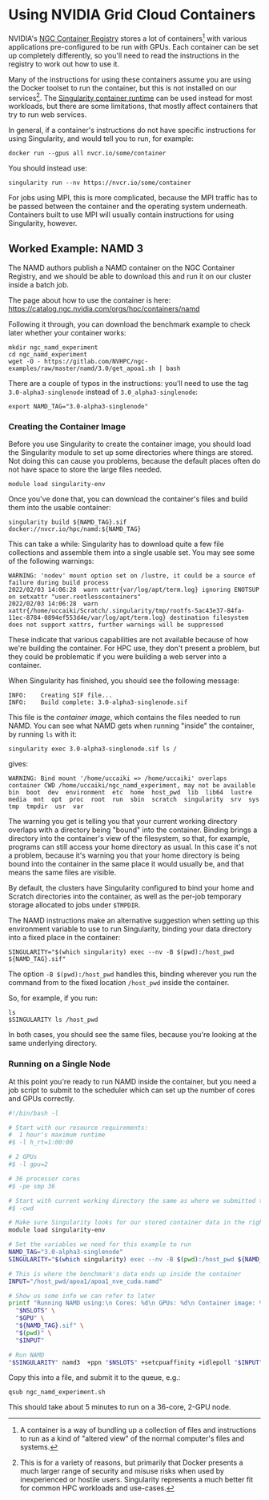 # Using NVIDIA Grid Cloud Containers

NVIDIA's [NGC Container Registry](https://catalog.ngc.nvidia.com/) stores a lot of containers[^what_is_container] with various applications pre-configured to be run with GPUs.
Each container can be set up completely differently, so you'll need to read the instructions in the registry to work out how to use it.

Many of the instructions for using these containers assume you are using the Docker toolset to run the container, but this is not installed on our services[^why_no_docker]. The [Singularity container runtime](https://sylabs.io/singularity) can be used instead for most workloads, but there are some limitations, that mostly affect containers that try to run web services.

In general, if a container's instructions do not have specific instructions for using Singularity, and would tell you to run, for example:

```
docker run --gpus all nvcr.io/some/container
```

You should instead use:

```
singularity run --nv https://nvcr.io/some/container
```

For jobs using MPI, this is more complicated, because the MPI traffic has to be passed between the container and the operating system underneath. Containers built to use MPI will usually contain instructions for using Singularity, however.


## Worked Example: NAMD 3

The NAMD authors publish a NAMD container on the NGC Container Registry, and we should be able to download this and run it on our cluster inside a batch job. 

The page about how to use the container is here: <https://catalog.ngc.nvidia.com/orgs/hpc/containers/namd>

Following it through, you can download the benchmark example to check later whether your container works:

```
mkdir ngc_namd_experiment
cd ngc_namd_experiment
wget -O - https://gitlab.com/NVHPC/ngc-examples/raw/master/namd/3.0/get_apoa1.sh | bash
```

There are a couple of typos in the instructions: you'll need to use the tag `3.0-alpha3-singlenode` instead of `3.0_alpha3-singlenode`:

```
export NAMD_TAG="3.0-alpha3-singlenode"
```

### Creating the Container Image

Before you use Singularity to create the container image, you should load the Singularity module to set up some directories where things are stored. Not doing this can cause you problems, because the default places often do not have space to store the large files needed.

```
module load singularity-env
```

Once you've done that, you can download the container's files and build them into the usable container:

```
singularity build ${NAMD_TAG}.sif docker://nvcr.io/hpc/namd:${NAMD_TAG}
```

This can take a while: Singularity has to download quite a few file collections and assemble them into a single usable set. You may see some of the following warnings:

```
WARNING: 'nodev' mount option set on /lustre, it could be a source of failure during build process
2022/02/03 14:06:28  warn xattr{var/log/apt/term.log} ignoring ENOTSUP on setxattr "user.rootlesscontainers"
2022/02/03 14:06:28  warn xattr{/home/uccaiki/Scratch/.singularity/tmp/rootfs-5ac43e37-84fa-11ec-8784-0894ef553d4e/var/log/apt/term.log} destination filesystem does not support xattrs, further warnings will be suppressed
```

These indicate that various capabilities are not available because of how we're building the container. For HPC use, they don't present a problem, but they could be problematic if you were building a web server into a container.

When Singularity has finished, you should see the following message:

```
INFO:    Creating SIF file...
INFO:    Build complete: 3.0-alpha3-singlenode.sif
```

This file is the *container image*, which contains the files needed to run NAMD. You can see what NAMD gets when running "inside" the container, by running `ls` with it:

```
singularity exec 3.0-alpha3-singlenode.sif ls /
```

gives:

```
WARNING: Bind mount '/home/uccaiki => /home/uccaiki' overlaps container CWD /home/uccaiki/ngc_namd_experiment, may not be available
bin  boot  dev	environment  etc  home	host_pwd  lib  lib64  lustre  media  mnt  opt  proc  root  run	sbin  scratch  singularity  srv  sys  tmp  tmpdir  usr	var
```

The warning you get is telling you that your current working directory overlaps with a directory being "bound" into the container. Binding brings a directory into the container's view of the filesystem, so that, for example, programs can still access your home directory as usual. In this case it's not a problem, because it's warning you that your home directory is being bound into the container in the same place it would usually be, and that means the same files are visible.

By default, the clusters have Singularity configured to bind your home and Scratch directories into the container, as well as the per-job temporary storage allocated to jobs under `$TMPDIR`. 

The NAMD instructions make an alternative suggestion when setting up this environment variable to use to run Singularity, binding your data directory into a fixed place in the container:

```
SINGULARITY="$(which singularity) exec --nv -B $(pwd):/host_pwd ${NAMD_TAG}.sif"
```

The option `-B $(pwd):/host_pwd` handles this, binding wherever you run the command from to the fixed location `/host_pwd` inside the container.

So, for example, if you run:

```
ls
$SINGULARITY ls /host_pwd
```

In both cases, you should see the same files, because you're looking at the same underlying directory.


### Running on a Single Node

At this point you're ready to run NAMD inside the container, but you need a job script to submit to the scheduler which can set up the number of cores and GPUs correctly.

```bash
#!/bin/bash -l

# Start with our resource requirements:
#  1 hour's maximum runtime
#$ -l h_rt=1:00:00

# 2 GPUs
#$ -l gpu=2

# 36 processor cores
#$ -pe smp 36

# Start with current working directory the same as where we submitted the job from
#$ -cwd

# Make sure Singularity looks for our stored container data in the right places
module load singularity-env

# Set the variables we need for this example to run
NAMD_TAG="3.0-alpha3-singlenode"
SINGULARITY="$(which singularity) exec --nv -B $(pwd):/host_pwd ${NAMD_TAG}.sif"

# This is where the benchmark's data ends up inside the container
INPUT="/host_pwd/apoa1/apoa1_nve_cuda.namd"

# Show us some info we can refer to later
printf "Running NAMD using:\n Cores: %d\n GPUs: %d\n Container image: %s\nWorking directory: %s\n Input: %s\n" \
  "$NSLOTS" \
  "$GPU" \
  "${NAMD_TAG}.sif" \
  "$(pwd)" \
  "$INPUT"

# Run NAMD
"$SINGULARITY" namd3  +ppn "$NSLOTS" +setcpuaffinity +idlepoll "$INPUT"
```

Copy this into a file, and submit it to the queue, e.g.:

```
qsub ngc_namd_experiment.sh
```

This should take about 5 minutes to run on a 36-core, 2-GPU node. 


[^what_is_container]: A container is a way of bundling up a collection of files and instructions to run as a kind of "altered view" of the normal computer's files and systems.

[^why_no_docker]: This is for a variety of reasons, but primarily that Docker presents a much larger range of security and misuse risks when used by inexperienced or hostile users. Singularity represents a much better fit for common HPC workloads and use-cases.

